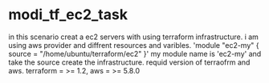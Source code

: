 # modi_tf_ec2_task
in this scenario creat a ec2 servers with using terraform infrastructure. 
i am using aws provider and diffrent resources and varibles. 
'module "ec2-my" {
   source = "/home/ubuntu/terraform/ec2"
}'
my module name is 'ec2-my' and take the source create the infrastructure.
requid version of terraofrm and aws.
terraform = >= 1.2,
aws      = >= 5.8.0

